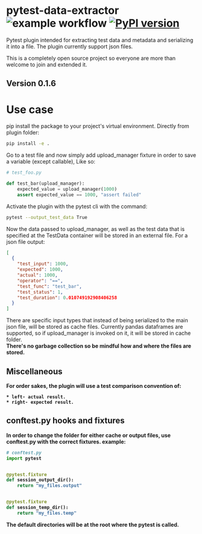 # pytest-data-extractor ![example workflow](https://github.com/Maxim-Mushizky/pytest-data-extractor/actions/workflows/python-app.yml/badge.svg) [![PyPI version](https://badge.fury.io/py/pytest-data-extractor.svg)](https://badge.fury.io/py/pytest-data-extractor)

Pytest plugin intended for extracting test data and metadata and serializing it into a file. 
The plugin currently support json files.

This is a completely open source project so everyone are more than welcome to join and extended it.

## Version 0.1.6
# Use case

pip install the package to your project's virtual environment. Directly from plugin folder:

```bash
pip install -e .
```

Go to a test file and now simply add upload_manager fixture in order to save a variable (except callable), Like so:

```python
# test_foo.py

def test_bar(upload_manager):
    expected_value = upload_manager(1000)
    assert expected_value == 1000, "assert failed"
```

Activate the plugin with the pytest cli with the command:

```bash
pytest --output_test_data True
```

Now the data passed to upload_manager, as well as the test data that is specified at the TestData container will be
stored in an external file. For a json file output:

```json
[
  {
    "test_input": 1000,
    "expected": 1000,
    "actual": 1000,
    "operator": "==",
    "test_func": "test_bar",
    "test_status": 1,
    "test_duration": 0.010749192908406258
  }
]

```

There are specific input types that instead of being serialized to the main json file, will be stored as cache files.
Currently pandas dataframes are supported, so if upload_manager is invoked on it, it will be stored in cache folder.<br>
<b>There's no garbage collection so be mindful how and where the files are stored.

## Miscellaneous

For order sakes, the plugin will use a test comparison convention of:

    * left- actual result.
    * right- expected result.

## conftest.py hooks and fixtures

In order to change the folder for either cache or output files, use conftest.py with the correct fixtures. example:

```python
# conftest.py
import pytest


@pytest.fixture
def session_output_dir():
    return "my_files.output"


@pytest.fixture
def session_temp_dir():
    return "my_files.temp"

```

The default directories will be at the root where the pytest is called.